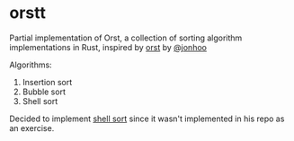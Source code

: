 # orstt
Partial implementation of Orst, a collection of sorting algorithm implementations in Rust, inspired by [orst](https://github.com/jonhoo/orst) by [@jonhoo](https://github.com/jonhoo)

Algorithms:
1. Insertion sort
2. Bubble sort
3. Shell sort

Decided to implement [shell sort](https://en.wikipedia.org/wiki/Shellsort) since it wasn't implemented in his repo as an exercise.
